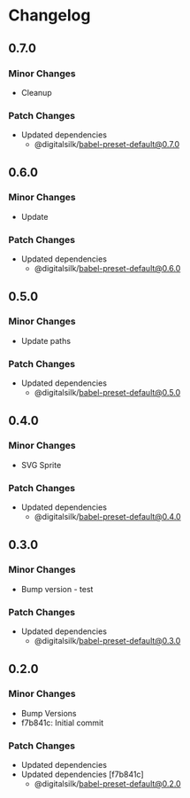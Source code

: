 # Changelog

## 0.7.0

### Minor Changes

- Cleanup

### Patch Changes

- Updated dependencies
  - @digitalsilk/babel-preset-default@0.7.0

## 0.6.0

### Minor Changes

- Update

### Patch Changes

- Updated dependencies
  - @digitalsilk/babel-preset-default@0.6.0

## 0.5.0

### Minor Changes

- Update paths

### Patch Changes

- Updated dependencies
  - @digitalsilk/babel-preset-default@0.5.0

## 0.4.0

### Minor Changes

- SVG Sprite

### Patch Changes

- Updated dependencies
  - @digitalsilk/babel-preset-default@0.4.0

## 0.3.0

### Minor Changes

- Bump version - test

### Patch Changes

- Updated dependencies
  - @digitalsilk/babel-preset-default@0.3.0

## 0.2.0

### Minor Changes

- Bump Versions
- f7b841c: Initial commit

### Patch Changes

- Updated dependencies
- Updated dependencies [f7b841c]
  - @digitalsilk/babel-preset-default@0.2.0
